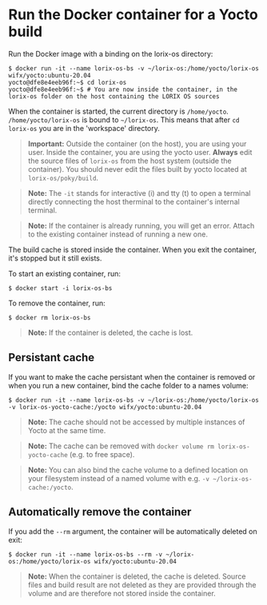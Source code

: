 # Run the Docker container for a Yocto build

Run the Docker image with a binding on the lorix-os directory:
```shell
$ docker run -it --name lorix-os-bs -v ~/lorix-os:/home/yocto/lorix-os wifx/yocto:ubuntu-20.04
yocto@dfe8e4eeb96f:~$ cd lorix-os
yocto@dfe8e4eeb96f:~$ # You are now inside the container, in the lorix-os folder on the host containing the LORIX OS sources
```

When the container is started, the current directory is `/home/yocto`. `/home/yocto/lorix-os` is bound to `~/lorix-os`. This means that after `cd lorix-os` you are in the 'workspace' directory.

> **Important:** Outside the container (on the host), you are using your user. Inside the container, you are using the yocto user. **Always** edit the source files of `lorix-os` from the host system (outside the container). You should never edit the files built by yocto located at `lorix-os/poky/build`.

> **Note:** The ```-it``` stands for interactive (i) and tty (t) to open a terminal directly connecting the host therminal to the container's internal terminal.

> **Note:** If the container is already running, you will get an error. Attach to the existing container instead of running a new one.

The build cache is stored inside the container. When you exit the container, it's stopped but it still exists.

To start an existing container, run:
```shell
$ docker start -i lorix-os-bs
```

To remove the container, run:
```shell
$ docker rm lorix-os-bs
```

> **Note:** If the container is deleted, the cache is lost.

## Persistant cache

If you want to make the cache persistant when the container is removed or when you run a new container, bind the cache folder to a names volume:
```shell
$ docker run -it --name lorix-os-bs -v ~/lorix-os:/home/yocto/lorix-os -v lorix-os-yocto-cache:/yocto wifx/yocto:ubuntu-20.04
```

> **Note:** The cache should not be accessed by multiple instances of Yocto at the same time.

> **Note:** The cache can be removed with `docker volume rm lorix-os-yocto-cache` (e.g. to free space).

> **Note:** You can also bind the cache volume to a defined location on your filesystem instead of a named volume with e.g. `-v ~/lorix-os-cache:/yocto`.


## Automatically remove the container

If you add the ```--rm``` argument, the container will be automatically deleted on exit:
```shell
$ docker run -it --name lorix-os-bs --rm -v ~/lorix-os:/home/yocto/lorix-os wifx/yocto:ubuntu-20.04
```

> **Note:** When the container is deleted, the cache is deleted. Source files and build result are not deleted as they are provided through the volume and are therefore not stored inside the container.
